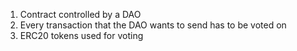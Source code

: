 1. Contract controlled by a DAO
2. Every transaction that the DAO wants to send has to be voted on
3. ERC20 tokens used for voting 
